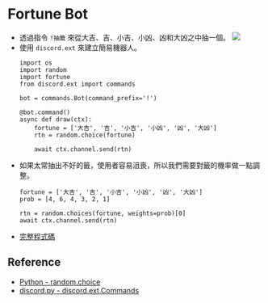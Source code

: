 # Fortune Bot
+ 透過指令 `!抽籤` 來從大吉、吉、小吉、小凶、凶和大凶之中抽一個。
    ![](https://i.imgur.com/H6YVNCE.png)
+ 使用 `discord.ext` 來建立簡易機器人。
    ```python=
    import os
    import random
    import fortune
    from discord.ext import commands

    bot = commands.Bot(command_prefix='!')

    @bot.command()
    async def draw(ctx):
        fortune = ['大吉', '吉', '小吉', '小凶', '凶', '大凶']
        rtn = random.choice(fortune)

        await ctx.channel.send(rtn)
    ```
+ 如果太常抽出不好的籤，使用者容易沮喪，所以我們需要對籤的機率做一點調整。
    ```python=10
    fortune = ['大吉', '吉', '小吉', '小凶', '凶', '大凶']
    prob = [4, 6, 4, 3, 2, 1]

    rtn = random.choices(fortune, weights=prob)[0]
    await ctx.channel.send(rtn)
    ```
+ [完整程式碼](https://git.io/Jffh6)

## Reference
+ [Python - random.choice](https://tinyurl.com/pg6m23g)
+ [discord.py - discord.ext.Commands](https://tinyurl.com/sfj7522)
